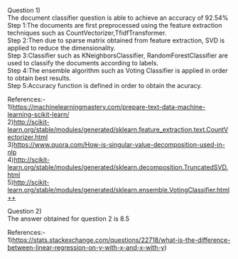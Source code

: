Question 1)  
The document classifier question is able to achieve an accuracy of 92.54%  
Step 1:The documents are first preprocessed using the feature extraction techniques such as CountVectorizer,TfidfTransformer.  
Step 2:Then due to sparse matrix obtained from feature extraction, SVD is applied to reduce the dimensionality.  
Step 3:Classifier such as KNeighborsClassifier, RandomForestClassifier are used to classify the documents according to labels.  
Step 4:The ensemble algorithm such as Voting Classifier is applied in order to obtain best results.  
Step 5:Accuracy function is defined in order to obtain the acuracy.  

References:-  
1)https://machinelearningmastery.com/prepare-text-data-machine-learning-scikit-learn/  
2)http://scikit-learn.org/stable/modules/generated/sklearn.feature_extraction.text.CountVectorizer.html  
3)https://www.quora.com/How-is-singular-value-decomposition-used-in-nlp  
4)http://scikit-learn.org/stable/modules/generated/sklearn.decomposition.TruncatedSVD.html  
5)http://scikit-learn.org/stable/modules/generated/sklearn.ensemble.VotingClassifier.html++  

Question 2)   
The answer obtained for question 2 is 8.5  

References:-  
1)https://stats.stackexchange.com/questions/22718/what-is-the-difference-between-linear-regression-on-y-with-x-and-x-with-y)  